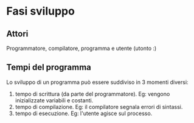 # Fasi sviluppo

## Attori
Programmatore, compilatore, programma e utente (utonto :)

## Tempi del programma
Lo sviluppo di un programma può essere suddiviso in 3 momenti diversi:
1. tempo di scrittura (da parte del programmatore). Eg: vengono inizializzate variabili e costanti.
2. tempo di compilazione. Eg: il compilatore segnala errori di sintassi.
3. tempo di esecuzione. Eg: l'utente agisce sul processo.


